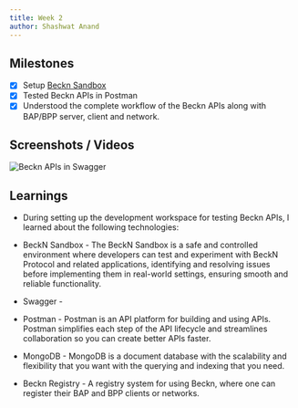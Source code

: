 ```yaml
---
title: Week 2
author: Shashwat Anand
---
```


## Milestones
- [x] Setup [Beckn Sandbox](https://github.com/shashwatanand1801/beckn-sandbox)
- [x] Tested Beckn APIs in Postman
- [x] Understood the complete workflow of the Beckn APIs along with BAP/BPP server, client and network.

## Screenshots / Videos 
![Beckn APIs in Swagger](https://drive.google.com/file/d/1UMgqHKDe5JjhfvxDbvl5ONh9ZgitFOGQ/view)


<!-- ## Contributions -->

## Learnings
- During setting up the development workspace for testing Beckn APIs, I learned about the following technologies:

- BeckN Sandbox - The BeckN Sandbox is a safe and controlled environment where developers can test and experiment with BeckN Protocol and related applications, identifying and resolving issues before implementing them in real-world settings, ensuring smooth and reliable functionality.

- Swagger - 

- Postman - Postman is an API platform for building and using APIs. Postman simplifies each step of the API lifecycle and streamlines collaboration so you can create better APIs faster.

- MongoDB - MongoDB is a document database with the scalability and flexibility that you want with the querying and indexing that you need.

- Beckn Registry - A registry system for using Beckn, where one can register their BAP and BPP clients or networks.